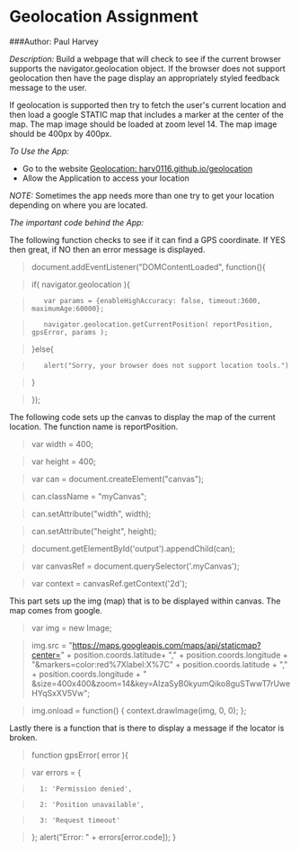 # Geolocation Assignment

###Author: Paul Harvey

*Description:* Build a webpage that will check to see if the current browser supports 
the navigator.geolocation object. If the browser does not support geolocation then have 
the page display an appropriately styled feedback message to the user.

If geolocation is supported then try to fetch the user's current location and then load 
a google STATIC map that includes a marker at the center of the map. The map image should 
be loaded at zoom level 14. The map image should be 400px by 400px. 

*To Use the App:* 
- Go to the website  [Geolocation: harv0116.github.io/geolocation](harv0116.github.io/geolocation "Geolocation")
- Allow the Application to access your location

*NOTE:* Sometimes the app needs more than one try to get your location depending on where 
you are located.

*The important code behind the App:*

The following function checks to see if it can find a GPS coordinate.  If YES then great,
if NO then an error message is displayed.

> document.addEventListener("DOMContentLoaded", function(){

>    if( navigator.geolocation ){ 

>        var params = {enableHighAccuracy: false, timeout:3600, maximumAge:60000};

>        navigator.geolocation.getCurrentPosition( reportPosition, gpsError, params ); 

>    }else{

>        alert("Sorry, your browser does not support location tools.")

>    }

> });


The following code sets up the canvas to display the map of the current location.
The function name is reportPosition.

> var width = 400;

> var height = 400;

> var can = document.createElement("canvas");

> can.className = "myCanvas";

> can.setAttribute("width", width); 

> can.setAttribute("height", height); 

> document.getElementById('output').appendChild(can);
  
> var canvasRef = document.querySelector('.myCanvas');

> var context = canvasRef.getContext('2d');

This part sets up the img (map) that is to be displayed within canvas.
The map comes from google.

>  	var img = new Image;

>  	img.src = &quot;https://maps.googleapis.com/maps/api/staticmap?center=&quot; + 
>  	position.coords.latitude+ "," + position.coords.longitude + 
>  	"&markers=color:red%7Xlabel:X%7C" + position.coords.latitude + "," + 
>  	position.coords.longitude + " &size=400x400&zoom=14&key=AIzaSyB0kyumQiko8guSTwwT7rUweHYqSxXV5Vw";
  
>   img.onload = function() {
>   context.drawImage(img, 0, 0); };


Lastly there is a function that is there to display a message if the locator is broken.

> function gpsError( error ){   

>  	var errors = {

>    	1: 'Permission denied',

>    	2: 'Position unavailable',

>    	3: 'Request timeout'

>  	};
>  	alert("Error: " + errors[error.code]);
> }
